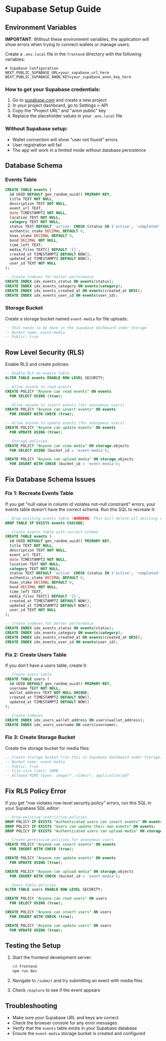# Supabase Setup Guide

## Environment Variables

**IMPORTANT**: Without these environment variables, the application will show errors when trying to connect wallets or manage users.

Create a `.env.local` file in the `frontend` directory with the following variables:

```env
# Supabase Configuration
NEXT_PUBLIC_SUPABASE_URL=your_supabase_url_here
NEXT_PUBLIC_SUPABASE_ANON_KEY=your_supabase_anon_key_here
```

### How to get your Supabase credentials:

1. Go to [supabase.com](https://supabase.com) and create a new project
2. In your project dashboard, go to Settings > API
3. Copy the "Project URL" and "anon public" key
4. Replace the placeholder values in your `.env.local` file

### Without Supabase setup:
- Wallet connection will show "user not found" errors
- User registration will fail
- The app will work in a limited mode without database persistence

## Database Schema

### Events Table

```sql
CREATE TABLE events (
  id UUID DEFAULT gen_random_uuid() PRIMARY KEY,
  title TEXT NOT NULL,
  description TEXT NOT NULL,
  event_url TEXT,
  date TIMESTAMPTZ NOT NULL,
  location TEXT NOT NULL,
  category TEXT NOT NULL,
  status TEXT DEFAULT 'active' CHECK (status IN ('active', 'completed', 'disputed')),
  authentic_stake DECIMAL DEFAULT 0,
  hoax_stake DECIMAL DEFAULT 0,
  bond DECIMAL NOT NULL,
  time_left TEXT,
  media_files TEXT[] DEFAULT '{}',
  created_at TIMESTAMPTZ DEFAULT NOW(),
  updated_at TIMESTAMPTZ DEFAULT NOW(),
  user_id TEXT NOT NULL
);

-- Create indexes for better performance
CREATE INDEX idx_events_status ON events(status);
CREATE INDEX idx_events_category ON events(category);
CREATE INDEX idx_events_created_at ON events(created_at DESC);
CREATE INDEX idx_events_user_id ON events(user_id);
```

### Storage Bucket

Create a storage bucket named `event-media` for file uploads:

```sql
-- This needs to be done in the Supabase dashboard under Storage
-- Bucket name: event-media
-- Public: true
```

## Row Level Security (RLS)

Enable RLS and create policies:

```sql
-- Enable RLS on events table
ALTER TABLE events ENABLE ROW LEVEL SECURITY;

-- Allow anyone to read events
CREATE POLICY "Anyone can read events" ON events
  FOR SELECT USING (true);

-- Allow anyone to insert events (for anonymous users)
CREATE POLICY "Anyone can insert events" ON events
  FOR INSERT WITH CHECK (true);

-- Allow anyone to update events (for anonymous users)
CREATE POLICY "Anyone can update events" ON events
  FOR UPDATE USING (true);

-- Storage policies
CREATE POLICY "Anyone can view media" ON storage.objects
  FOR SELECT USING (bucket_id = 'event-media');

CREATE POLICY "Anyone can upload media" ON storage.objects
  FOR INSERT WITH CHECK (bucket_id = 'event-media');
```

## Fix Database Schema Issues

### Fix 1: Recreate Events Table

If you get "null value in column id violates not-null constraint" errors, your events table doesn't have the correct schema. Run this SQL to recreate it:

```sql
-- Drop existing events table (WARNING: This will delete all existing events!)
DROP TABLE IF EXISTS events CASCADE;

-- Create events table with correct schema
CREATE TABLE events (
  id UUID DEFAULT gen_random_uuid() PRIMARY KEY,
  title TEXT NOT NULL,
  description TEXT NOT NULL,
  event_url TEXT,
  date TIMESTAMPTZ NOT NULL,
  location TEXT NOT NULL,
  category TEXT NOT NULL,
  status TEXT DEFAULT 'active' CHECK (status IN ('active', 'completed', 'disputed')),
  authentic_stake DECIMAL DEFAULT 0,
  hoax_stake DECIMAL DEFAULT 0,
  bond DECIMAL NOT NULL,
  time_left TEXT,
  media_files TEXT[] DEFAULT '{}',
  created_at TIMESTAMPTZ DEFAULT NOW(),
  updated_at TIMESTAMPTZ DEFAULT NOW(),
  user_id TEXT NOT NULL
);

-- Create indexes for better performance
CREATE INDEX idx_events_status ON events(status);
CREATE INDEX idx_events_category ON events(category);
CREATE INDEX idx_events_created_at ON events(created_at DESC);
CREATE INDEX idx_events_user_id ON events(user_id);
```

### Fix 2: Create Users Table

If you don't have a users table, create it:

```sql
-- Create users table
CREATE TABLE users (
  id UUID DEFAULT gen_random_uuid() PRIMARY KEY,
  username TEXT NOT NULL,
  wallet_address TEXT NOT NULL UNIQUE,
  created_at TIMESTAMPTZ DEFAULT NOW(),
  updated_at TIMESTAMPTZ DEFAULT NOW()
);

-- Create indexes
CREATE INDEX idx_users_wallet_address ON users(wallet_address);
CREATE INDEX idx_users_username ON users(username);
```

### Fix 3: Create Storage Bucket

Create the storage bucket for media files:

```sql
-- Create storage bucket (run this in Supabase dashboard under Storage)
-- Bucket name: event-media
-- Public: true
-- File size limit: 50MB
-- Allowed MIME types: image/*, video/*, application/pdf
```

## Fix RLS Policy Error

If you get "row violates row-level security policy" errors, run this SQL in your Supabase SQL editor:

```sql
-- Drop existing restrictive policies
DROP POLICY IF EXISTS "Authenticated users can insert events" ON events;
DROP POLICY IF EXISTS "Users can update their own events" ON events;
DROP POLICY IF EXISTS "Authenticated users can upload media" ON storage.objects;

-- Create permissive policies for anonymous users
CREATE POLICY "Anyone can insert events" ON events
  FOR INSERT WITH CHECK (true);

CREATE POLICY "Anyone can update events" ON events
  FOR UPDATE USING (true);

CREATE POLICY "Anyone can upload media" ON storage.objects
  FOR INSERT WITH CHECK (bucket_id = 'event-media');

-- Users table policies
ALTER TABLE users ENABLE ROW LEVEL SECURITY;

CREATE POLICY "Anyone can read users" ON users
  FOR SELECT USING (true);

CREATE POLICY "Anyone can insert users" ON users
  FOR INSERT WITH CHECK (true);

CREATE POLICY "Anyone can update users" ON users
  FOR UPDATE USING (true);
```

## Testing the Setup

1. Start the frontend development server:
   ```bash
   cd frontend
   npm run dev
   ```

2. Navigate to `/submit` and try submitting an event with media files

3. Check `/explore` to see if the event appears

## Troubleshooting

- Make sure your Supabase URL and keys are correct
- Check the browser console for any error messages
- Verify that the `events` table exists in your Supabase database
- Ensure the `event-media` storage bucket is created and configured

